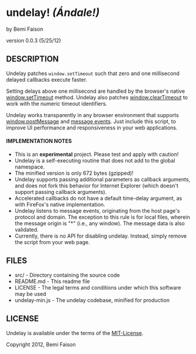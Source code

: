 # undelay! _(Ándale!)_
by Bemi Faison

version 0.0.3
(5/25/12)

## DESCRIPTION

Undelay patches `window.setTimeout` such that zero and one millisecond delayed callbacks execute faster.

Setting delays above one millisecond are handled by the browser's native [window.setTimeout](https://developer.mozilla.org/en/DOM/window.setTimeout) method. Undelay also patches [window.clearTimeout](https://developer.mozilla.org/en/DOM/window.setTimeout) to work with the numeric timeout identifiers.

Undelay works transparently in any browser environment that supports [window.postMessage](https://developer.mozilla.org/en/DOM/window.postMessage) and [message events](http://help.dottoro.com/ljjqtjsj.php). Just include this script, to improve UI performance and responsiveness in your web applications.


#### IMPLEMENTATION NOTES

 - This is an **experimental** project. Please test and apply with caution!
 - Undelay is a self-executing routine that does not add to the global namespace.
 - The minified version is only 672 bytes (gzipped)!
 - Undelay supports passing additional parameters as callback arguments, and does not fork this behavior for Internet Explorer (which doesn't support passing callback arguments).
 - Accelerated callbacks do not have a default time-delay argument, as with FireFox's native implementation.
 - Undelay listens to message events, originating from the host page's protocol and domain. The exception to this rule is for local files, wherein the message origin is "*" (i.e., any window). The message data is also validated.
 - Currently, there is no API for disabling undelay. Instead, simply remove the script from your web page.


## FILES

* src/ - Directory containing the source code
* README.md - This readme file
* LICENSE - The legal terms and conditions under which this software may be used
* undelay-min.js - The undelay codebase, minified for production

## LICENSE

Undelay is available under the terms of the [MIT-License](http://en.wikipedia.org/wiki/MIT_License#License_terms).

Copyright 2012, Bemi Faison